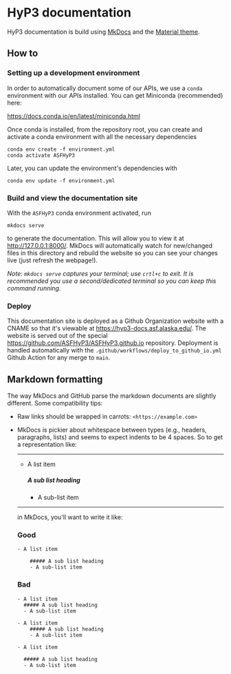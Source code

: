 # HyP3 documentation

HyP3 documentation is build using [MkDocs](https://www.mkdocs.org/) and the
[Material theme](https://squidfunk.github.io/mkdocs-material/). 

## How to

### Setting up a development environment

In order to automatically document some of our APIs, we use a `conda` environment
with our APIs installed. You can get Miniconda (recommended) here:

https://docs.conda.io/en/latest/miniconda.html

Once conda is installed, from the repository root, you can create and activate a 
conda environment with all the necessary dependencies

```
conda env create -f environment.yml
conda activate ASFHyP3
```

Later, you can update the environment's dependencies with

```
conda env update -f environment.yml
```

### Build and view the documentation site

With the `ASFHyP3` conda environment activated, run

```
mkdocs serve
```

to generate the documentation. This will allow you to view it at http://127.0.0.1:8000/.
MkDocs will automatically watch for new/changed files in this directory and
rebuild the website so you can see your changes live (just refresh the webpage!).

*Note: `mkdocs serve` captures your terminal; use `crtl+c` to exit. It is recommended you
use a second/dedicated terminal so you can keep this command running.*

### Deploy

This documentation site is deployed as a Github Organization website with a CNAME
so that it's viewable at https://hyp3-docs.asf.alaska.edu/. The website is served
out of the special https://github.com/ASFHyP3/ASFHyP3.github.io repository. Deployment
is handled automatically with the `.github/workflows/deploy_to_github_io.yml` Github
Action for any merge to `main`.

## Markdown formatting

The way MkDocs and GitHub parse the markdown documents are slightly different. Some compatibility tips:

* Raw links should be wrapped in carrots: `<https://example.com>`
* MkDocs is pickier about whitespace between types (e.g., headers, paragraphs, lists) and seems to 
expect indents to be 4 spaces. So to get a representation like:

    <hr/>
    
    - A list item
    
         ##### A sub list heading
        - A sub-list item
    
    <hr/>
      
    in MkDocs, you'll want to write it like: 
        
    ### Good
    ```
    - A list item
    
        ##### A sub list heading
        - A sub-list item
    ```
    
    ### Bad
    ```
    - A list item
      ##### A sub list heading
      - A sub-list item
    ```
    
    ```
    - A list item
        ##### A sub list heading
        - A sub-list item
    ```
    
    ```
    - A list item
    
      ##### A sub list heading
      - A sub-list item
    ```
